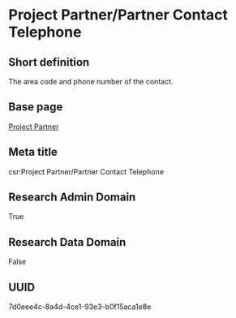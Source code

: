 # Project Partner/Partner Contact Telephone
## Short definition
The area code and phone number of the contact.
## Base page
[Project Partner](https://github.com/EuroCRIS/CASRAI-Dictionairies/blob/main/Objects/Project%20Partner.md)
## Meta title
csr:Project Partner/Partner Contact Telephone
## Research Admin Domain
True
## Research Data Domain
False
## UUID
7d0eee4c-8a4d-4ce1-93e3-b0f15aca1e8e
